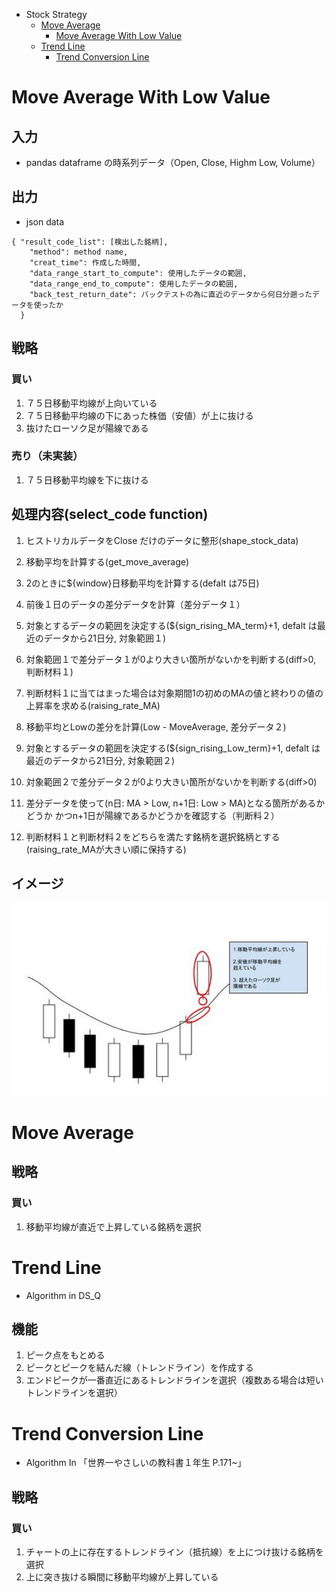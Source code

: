 <!-- TOC -->
- Stock Strategy
  - [Move Average](#move-average)
    - [Move Average With Low Value](#move-average-with-low-value)
  - [Trend Line](#trend-line)
    - [Trend Conversion Line](#trend-conversion-line)
<!-- TOC -->

<!-- move average with low value -->

# Move Average With Low Value
## 入力
- pandas dataframe の時系列データ（Open, Close, Highm Low, Volume）

## 出力
- json data
```
{ "result_code_list": [検出した銘柄],
    "method": method name,
    "creat_time": 作成した時間,
    "data_range_start_to_compute": 使用したデータの範囲,
    "data_range_end_to_compute": 使用したデータの範囲,
    "back_test_return_date": バックテストの為に直近のデータから何日分遡ったデータを使ったか
  }
```

## 戦略
### 買い
1. ７５日移動平均線が上向いている
1. ７５日移動平均線の下にあった株価（安値）が上に抜ける
1. 抜けたローソク足が陽線である

### 売り（未実装）
1. ７５日移動平均線を下に抜ける

## 処理内容(select_code function)
1. ヒストリカルデータをClose だけのデータに整形(shape_stock_data)

1. 移動平均を計算する(get_move_average)
1. 2のときに${window}日移動平均を計算する(defalt は75日)
1. 前後１日のデータの差分データを計算（差分データ１）
1. 対象とするデータの範囲を決定する(${sign_rising_MA_term}+1, defalt は最近のデータから21日分, 対象範囲１)
1. 対象範囲１で差分データ１が0より大きい箇所がないかを判断する(diff>0, 判断材料１)
1. 判断材料１に当てはまった場合は対象期間1の初めのMAの値と終わりの値の上昇率を求める(raising_rate_MA)

1. 移動平均とLowの差分を計算(Low - MoveAverage, 差分データ２)
1. 対象とするデータの範囲を決定する(${sign_rising_Low_term}+1, defalt は最近のデータから21日分, 対象範囲２)
1. 対象範囲２で差分データ２が0より大きい箇所がないかを判断する(diff>0)
1. 差分データを使って(n日: MA > Low, n+1日: Low > MA)となる箇所があるかどうか
かつn+1日が陽線であるかどうかを確認する（判断料２）
1. 判断材料１と判断材料２をどちらを満たす銘柄を選択銘柄とする
(raising_rate_MAが大きい順に保持する)

## イメージ
![move_average_with_low_value](./images/move_average_with_low_value.jpg)

<!-- move average with low value -->

<!-- move average -->

# Move Average
## 戦略
### 買い
1. 移動平均線が直近で上昇している銘柄を選択

<!-- move average -->

<!-- trend line -->

# Trend Line
- Algorithm in DS_Q

## 機能
1. ピーク点をもとめる
1. ピークとピークを結んだ線（トレンドライン）を作成する
1. エンドピークが一番直近にあるトレンドラインを選択（複数ある場合は短いトレンドラインを選択）

<!-- trend line -->

<!-- trend conversion line -->

# Trend Conversion Line
- Algorithm In 「世界一やさしいの教科書１年生 P.171~」

## 戦略
### 買い
1. チャートの上に存在するトレンドライン（抵抗線）を上につけ抜ける銘柄を選択
1. 上に突き抜ける瞬間に移動平均線が上昇している

<!-- trend conversion line -->
